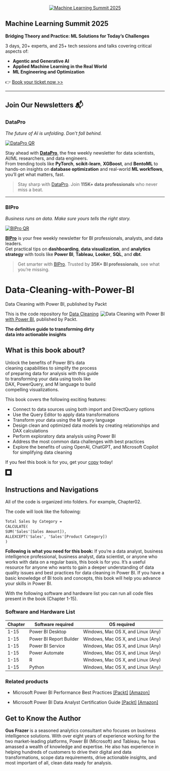 <p align="center"><a href="https://packt.link/mlsumgh"><img src="https://static.packt-cdn.com/assets/images/ML Summit Banner v3 1200x627.png" alt="Machine Learning Summit 2025"/></a></p>

## Machine Learning Summit 2025
**Bridging Theory and Practice: ML Solutions for Today’s Challenges**

3 days, 20+ experts, and 25+ tech sessions and talks covering critical aspects of:
- **Agentic and Generative AI**
- **Applied Machine Learning in the Real World**
- **ML Engineering and Optimization**

👉 [Book your ticket now >>](https://packt.link/mlsumgh)

---

## Join Our Newsletters 📬

### DataPro  
*The future of AI is unfolding. Don’t fall behind.*

<p><a href="https://landing.packtpub.com/subscribe-datapronewsletter/?link_from_packtlink=yes"><img src="https://static.packt-cdn.com/assets/images/DataPro NL QR Code.png" alt="DataPro QR" width="150"/></a></p>

Stay ahead with [**DataPro**](https://landing.packtpub.com/subscribe-datapronewsletter/?link_from_packtlink=yes), the free weekly newsletter for data scientists, AI/ML researchers, and data engineers.  
From trending tools like **PyTorch**, **scikit-learn**, **XGBoost**, and **BentoML** to hands-on insights on **database optimization** and real-world **ML workflows**, you’ll get what matters, fast.

> Stay sharp with [DataPro](https://landing.packtpub.com/subscribe-datapronewsletter/?link_from_packtlink=yes). Join **115K+ data professionals** who never miss a beat.

---

### BIPro  
*Business runs on data. Make sure yours tells the right story.*

<p><a href="https://landing.packtpub.com/subscribe-bipro-newsletter/?link_from_packtlink=yes"><img src="https://static.packt-cdn.com/assets/images/BIPro NL QR Code.png" alt="BIPro QR" width="150"/></a></p>

[**BIPro**](https://landing.packtpub.com/subscribe-bipro-newsletter/?link_from_packtlink=yes) is your free weekly newsletter for BI professionals, analysts, and data leaders.  
Get practical tips on **dashboarding**, **data visualization**, and **analytics strategy** with tools like **Power BI**, **Tableau**, **Looker**, **SQL**, and **dbt**.

> Get smarter with [BIPro](https://landing.packtpub.com/subscribe-bipro-newsletter/?link_from_packtlink=yes). Trusted by **35K+ BI professionals**, see what you’re missing.

# Data-Cleaning-with-Power-BI
Data Cleaning with Power BI, published by Packt

<a href="https://www.packtpub.com/product/data-cleaning-with-power-bi/9781805126409?utm_source=github&utm_medium=repository&utm_campaign=9781805126409"><img src="https://content.packt.com/B21105/cover_image_small.jpg" alt="Data Cleaning with Power BI" height="256px" align="right"></a>

This is the code repository for [Data Cleaning with Power BI](https://www.packtpub.com/product/data-cleaning-with-power-bi/9781805126409?utm_source=github&utm_medium=repository&utm_campaign=9781805126409), published by Packt.

**The definitive guide to transforming dirty data into actionable insights**

## What is this book about?
Unlock the benefits of Power BI’s data cleaning capabilities to simplify the process of preparing data for analysis with this guide to transforming your data using tools like DAX, PowerQuery, and M language to build compelling visualizations.

This book covers the following exciting features:
* Connect to data sources using both import and DirectQuery options
* Use the Query Editor to apply data transformations
* Transform your data using the M query language
* Design clean and optimized data models by creating relationships and DAX calculations
* Perform exploratory data analysis using Power BI
* Address the most common data challenges with best practices
* Explore the benefits of using OpenAI, ChatGPT, and Microsoft Copilot for simplifying data cleaning

If you feel this book is for you, get your [copy](https://www.amazon.com/dp/1805126407) today!

<a href="https://www.packtpub.com/?utm_source=github&utm_medium=banner&utm_campaign=GitHubBanner"><img src="https://raw.githubusercontent.com/PacktPublishing/GitHub/master/GitHub.png" 
alt="https://www.packtpub.com/" border="5" /></a>

## Instructions and Navigations
All of the code is organized into folders. For example, Chapter02.

The code will look like the following:
```
Total Sales by Category =
CALCULATE(
SUM('Sales'[Sales Amount]),
ALLEXCEPT('Sales', 'Sales'[Product Category])
)
```

**Following is what you need for this book:**
If you’re a data analyst, business intelligence professional, business analyst, data scientist, or anyone who works with data on a regular basis, this book is for you. It’s a useful resource for anyone who wants to gain a deeper understanding of data quality issues and best practices for data cleaning in Power BI. If you have a basic knowledge of BI tools and concepts, this book will help you advance your skills in Power BI.

With the following software and hardware list you can run all code files present in the book (Chapter 1-15).
### Software and Hardware List
| Chapter | Software required | OS required |
| -------- | ------------------------------------ | ----------------------------------- |
| 1-15 | Power BI Desktop | Windows, Mac OS X, and Linux (Any) |
| 1-15 | Power BI Report Builder | Windows, Mac OS X, and Linux (Any) |
| 1-15 | Power BI Service | Windows, Mac OS X, and Linux (Any) |
| 1-15 | Power Automate | Windows, Mac OS X, and Linux (Any) |
| 1-15 | R | Windows, Mac OS X, and Linux (Any) |
| 1-15 | Python | Windows, Mac OS X, and Linux (Any) |


### Related products
* Microsoft Power BI Performance Best Practices [[Packt]](https://www.packtpub.com/product/microsoft-power-bi-performance-best-practices/9781801076449?utm_source=github&utm_medium=repository&utm_campaign=9781801076449) [[Amazon]](https://www.amazon.com/dp/1801076448)

* Microsoft Power BI Data Analyst Certification Guide [[Packt]](https://www.packtpub.com/product/microsoft-power-bi-data-analyst-certification-guide/9781803238562?utm_source=github&utm_medium=repository&utm_campaign=9781803238562) [[Amazon]](https://www.amazon.com/dp/1803238569)

## Get to Know the Author
**Gus Frazer**
 is a seasoned analytics consultant who focuses on business intelligence solutions. With over eight years of experience working for the two market-leading platforms, Power BI (Microsoft) and Tableau, he has amassed a wealth of knowledge and expertise.
He also has experience in helping hundreds of customers to drive their digital and data transformations, scope data requirements, drive actionable insights, and most important of all, clean data ready for analysis.

